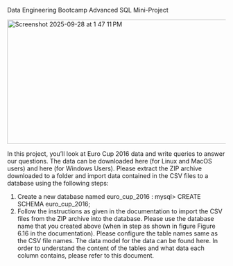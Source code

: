 Data Engineering Bootcamp
Advanced SQL Mini-Project

<img width="621" height="287" alt="Screenshot 2025-09-28 at 1 47 11 PM" src="https://github.com/user-attachments/assets/bd07f44a-9043-4949-b772-f31cef3e82e9" />


In this project, you’ll look at Euro Cup 2016 data and write queries to answer our questions.
The data can be downloaded here (for Linux and MacOS users) and here (for Windows
Users). Please extract the ZIP archive downloaded to a folder and import data contained in
the CSV files to a database using the following steps:
1. Create a new database named euro_cup_2016 :
mysql> CREATE SCHEMA euro_cup_2016;
2. Follow the instructions as given in the documentation to import the CSV files from the
ZIP archive into the database.
Please use the database name that you created above (when in step as shown in
figure Figure 6.16 in the documentation).
Please configure the table names same as the CSV file names.
The data model for the data can be found here. In order to understand the content of the
tables and what data each column contains, please refer to this document.
